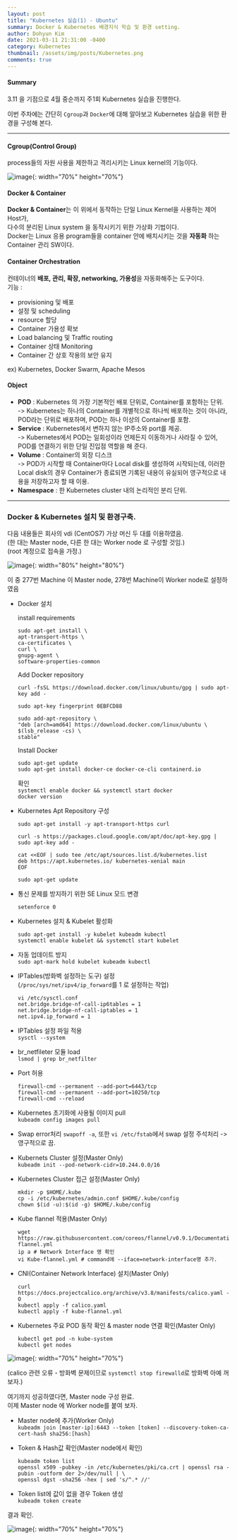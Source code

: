 ```yaml
---
layout: post
title: "Kubernetes 실습(1) - Ubuntu"
summary: Docker & Kubernetes 배경지식 학습 및 환경 setting.
author: Dohyun Kim
date: 2021-03-11 21:31:00 -0400
category: Kubernetes
thumbnail: /assets/img/posts/Kubernetes.png
comments: true
---
```


#### Summary
3.11 을 기점으로 4월 중순까지 주1회 Kubernetes 실습을 진행한다.

이번 주차에는 간단히 ```Cgroup```과 ```Docker```에 대해 알아보고 Kubernetes 실습을 위한 환경을 구성해 본다.

---

#### Cgroup(Control Group)
process들의 자원 사용을 제한하고 격리시키는 Linux kernel의 기능이다.

![image](https://user-images.githubusercontent.com/72643027/111981874-9e534f00-8b4b-11eb-841b-8bf14840b63c.png){: width="70%" height="70%"}

#### Docker & Container
**Docker & Container**는 이 위에서 동작하는 단일 Linux Kernel을 사용하는 제어 Host가,  
다수의 분리된 Linux system 을 동작시키기 위한 가상화 기법이다.  
Docker는 Linux 응용 program들을 container 안에 배치시키는 것을 **자동화** 하는 Container 관리 SW이다.

#### Container Orchestration
컨테이너의 **배포, 관리, 확장, networking, 가용성**을 자동화해주는 도구이다.  
기능 : 
- provisioning 및 배포
- 설정 및 scheduling
- resource 할당
- Container 가용성 확보
- Load balancing 및 Traffic routing
- Container 상태 Monitoring
- Container 간 상호 작용의 보안 유지   

ex) Kubernetes, Docker Swarm, Apache Mesos

#### Object
- **POD** : Kubernetes 의 가장 기본적인 배포 단위로, Container를 포함하는 단위.  
-> Kubernetes는 하나의 Container를 개별적으로 하나씩 배포하는 것이 아니라, POD라는 단위로 배포하며, POD는 하나 이상의 Container를 포함.
- **Service** : Kubernetes에서 변하지 않는 IP주소와 port를 제공.  
-> Kubernetes에서 POD는 일회성이라 언제든지 이동하거나 사라질 수 있어, POD를 연결하기 위한 단일 진입점 역할을 해 준다.
- **Volume** : Container의 외장 디스크  
-> POD가 시작할 때 Container마다 Local disk를 생성하여 시작되는데, 이러한 Local disk의 경우 Container가 종료되면 기록된 내용이 유실되어 영구적으로 내용을 저장하고자 할 때 이용.
- **Namespace** : 한 Kubernetes cluster 내의 논리적인 분리 단위.

--- 

### Docker & Kubernetes 설치 및 환경구축.
다음 내용들은 회사의 vdi (CentOS7) 가상 머신 두 대를 이용하였음.  
(한 대는 Master node, 다른 한 대는 Worker node 로 구성할 것임.)  
(root 계정으로 접속을 가정.)

![image](https://user-images.githubusercontent.com/72643027/111987211-41a76280-8b52-11eb-9e62-5fcfe98e77ff.png){: width="80%" height="80%"}

이 중 277번 Machine 이 Master node, 278번 Machine이 Worker node로 설정하였음

- Docker 설치  

    install requirements  
    ```
    sudo apt-get install \
    apt-transport-https \
    ca-certificates \
    curl \
    gnupg-agent \
    software-properties-common
    ```

    Add Docker repository  
    ```
    curl -fsSL https://download.docker.com/linux/ubuntu/gpg | sudo apt-key add -

    sudo apt-key fingerprint 0EBFCD88

    sudo add-apt-repository \
    "deb [arch=amd64] https://download.docker.com/linux/ubuntu \
    $(lsb_release -cs) \
    stable"
    ```

    Install Docker  
    ```
    sudo apt-get update
    sudo apt-get install docker-ce docker-ce-cli containerd.io
    ```

    확인  
    ```systemctl enable docker && systemctl start docker```  
    ```docker version```
- Kubernetes Apt Repository 구성  
    ```
    sudo apt-get install -y apt-transport-https curl

    curl -s https://packages.cloud.google.com/apt/doc/apt-key.gpg | sudo apt-key add -

    cat <<EOF | sudo tee /etc/apt/sources.list.d/kubernetes.list
    deb https://apt.kubernetes.io/ kubernetes-xenial main
    EOF

    sudo apt-get update
    ```

- 통신 문제를 방지하기 위한 SE Linux 모드 변경  
    ```
    setenforce 0
    ```
- Kubernetes 설치 & Kubelet 활성화
    ```
    sudo apt-get install -y kubelet kubeadm kubectl
    systemctl enable kubelet && systemctl start kubelet
    ```

- 자동 업데이트 방지  
    ```sudo apt-mark hold kubelet kubeadm kubectl```

- IPTables(방화벽 설정하는 도구) 설정  
    (```/proc/sys/net/ipv4/ip_forward```를 1 로 설정하는 작업)
    ```
    vi /etc/sysctl.conf
    net.bridge.bridge-nf-call-ip6tables = 1
    net.bridge.bridge-nf-call-iptables = 1
    net.ipv4.ip_forward = 1
    ```

- IPTables 설정 파일 적용  
    ```sysctl --system```

- br_netfileter 모듈 load  
    ```lsmod | grep br_netfilter```

- Port 허용
    ```
    firewall-cmd --permanent --add-port=6443/tcp
    firewall-cmd --permanent --add-port=10250/tcp
    firewall-cmd --reload
    ```
- Kubernetes 초기화에 사용될 이미지 pull  
    ```kubeadm config images pull```

- Swap error처리
    ```swapoff -a```, 또한  ```vi /etc/fstab```에서 swap 설정 주석처리 -> 영구적으로 끔.

- Kubernets Cluster 설정(Master Only)  
    ```kubeadm init --pod-network-cidr=10.244.0.0/16```

- Kubernetes Cluster 접근 설정(Master Only)
    ```
    mkdir -p $HOME/.kube
    cp -i /etc/kubernetes/admin.conf $HOME/.kube/config
    chown $(id -u):$(id -g) $HOME/.kube/config
    ```
- Kube flannel 적용(Master Only)
    ```
    wget https://raw.githubusercontent.com/coreos/flannel/v0.9.1/Documentation/kube-flannel.yml
    ip a # Network Interface 명 확인
    vi Kube-flannel.yml # command에 --iface=network-interface명 추가.
    ```
- CNI(Container Network Interface) 설치(Master Only)
    ```
    curl https://docs.projectcalico.org/archive/v3.8/manifests/calico.yaml -O
    kubectl apply -f calico.yaml
    kubectl apply -f kube-flannel.yml
    ```
- Kubernetes 주요 POD 동작 확인 & master node 연결 확인(Master Only)
    ```
    kubectl get pod -n kube-system
    kubectl get nodes
    ```

![image](https://user-images.githubusercontent.com/72643027/111987508-a5319000-8b52-11eb-96f7-36c1b25da02d.png){: width="70%" height="70%"}

(calico 관련 오류 - 방화벽 문제이므로 ```systemctl stop firewalld```로 방화벽 아예 꺼보자.)

여기까지 성공하였다면, Master node 구성 완료.  
이제 Master node 에 Worker node를 붙여 보자.

- Master node에 추가(Worker Only)  
    ```kubeadm join [master-ip]:6443 --token [token] --discovery-token-ca-cert-hash sha256:[hash]```

- Token & Hash값 확인(Master node에서 확인)
    ```
    kubeadm token list
    openssl x509 -pubkey -in /etc/kubernetes/pki/ca.crt | openssl rsa -pubin -outform der 2>/dev/null | \
    openssl dgst -sha256 -hex | sed 's/^.* //'
    ```
- Token list에 값이 없을 경우 Token 생성  
    ```kubeadm token create```

결과 확인.

![image](https://user-images.githubusercontent.com/72643027/111988091-5f28fc00-8b53-11eb-9110-d0a7ab69684f.png){: width="70%" height="70%"}







